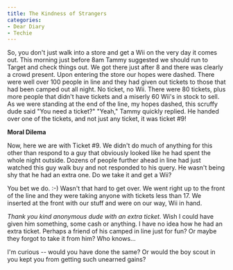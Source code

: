 ```yaml
---
title: The Kindness of Strangers
categories:
- Dear Diary
- Techie
---
```


So, you don't just walk into a store and get a Wii on the very day it comes out. This morning just before 8am Tammy suggested we should run to Target and check things out. We got there just after 8 and there was clearly a crowd present. Upon entering the store our hopes were dashed. There were well over 100 people in line and they had given out tickets to those that had been camped out all night.
No ticket, no Wii. There were 80 tickets, plus more people that didn't have tickets and a miserly 60 Wii's in stock to sell.
As we were standing at the end of the line, my hopes dashed, this scruffy dude said "You need a ticket?" "Yeah," Tammy quickly replied. He handed over one of the tickets, and not just any ticket, it was ticket #9!

**Moral Dilema**

Now, here we are with Ticket #9. We didn't do much of anything for this other than respond to a guy that obviously looked like he had spent the whole night outside. Dozens of people further ahead in line had just watched this guy walk buy and not responded to his query. He wasn't being shy that he had an extra one. Do we take it and get a Wii?

You bet we do. :-) Wasn't that hard to get over. We went right up to the front of the line and they were taking anyone with tickets less than 17. We inserted at the front with our stuff and were on our way, Wii in hand.

_Thank you kind anonymous dude with an extra ticket._ Wish I could have given him something, some cash or anything. I have no idea how he had an extra ticket. Perhaps a friend of his camped in line just for fun? Or maybe they forgot to take it from him? Who knows...

I'm curious -- would you have done the same? Or would the boy scout in you kept you from getting such unearned gains?
